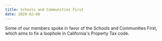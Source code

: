```yaml
---
title: Schools and Communities First
date: 2020-02-08
---
```


Some of our members spoke in favor of the Schools and Communities First, which
aims to fix a loophole in California's Property Tax code.
